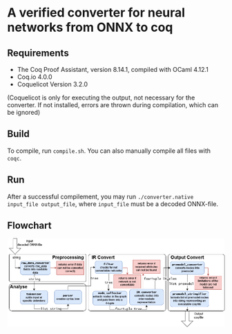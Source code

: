 # A verified converter for neural networks from ONNX to coq


## Requirements

* The Coq Proof Assistant, version 8.14.1, compiled with OCaml 4.12.1
* Coq.io 4.0.0
* Coquelicot Version 3.2.0 

(Coquelicot is only for executing the output, not necessary for the converter. If not installed, errors are thrown during compilation, which can be ignored)

## Build

To compile, run `compile.sh`. You can also manually compile all files with `coqc`.

## Run

After a successful compilement, you may run `./converter.native input_file output_file`, where `input_file` must be a decoded ONNX-file.

## Flowchart

![](flowchart.png)
